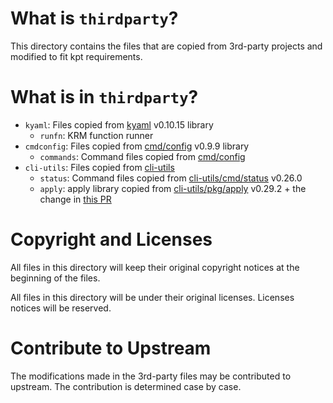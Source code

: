 # What is `thirdparty`?

This directory contains the files that are copied from 3rd-party projects and modified to fit kpt requirements.

# What is in `thirdparty`?

- `kyaml`: Files copied from [kyaml] v0.10.15 library
  - `runfn`: KRM function runner
- `cmdconfig`: Files copied from [cmd/config] v0.9.9 library
  - `commands`: Command files copied from [cmd/config]
- `cli-utils`: Files copied from [cli-utils]
  - `status`: Command files copied from [cli-utils/cmd/status] v0.26.0
  - `apply`: apply library copied from [cli-utils/pkg/apply] v0.29.2 + the change in [this PR](https://github.com/kubernetes-sigs/cli-utils/pull/577)

# Copyright and Licenses

All files in this directory will keep their original copyright notices at the beginning of the files.

All files in this directory will be under their original licenses. Licenses notices will be reserved.

# Contribute to Upstream

The modifications made in the 3rd-party files may be contributed to upstream. The contribution is determined case by case.

[kyaml]: https://github.com/kubernetes-sigs/kustomize/tree/8d72528eb5c73df80b20aae0a5e584c056879387/kyaml
[cmd/config]: https://github.com/kubernetes-sigs/kustomize/tree/b9c36caa1c5c6ee64926021841ea441773d0767c/cmd/config
[cli-utils]: https://github.com/kubernetes-sigs/cli-utils
[cli-utils/cmd/status]: https://github.com/kubernetes-sigs/cli-utils/tree/v0.26.0/cmd/status
[cli-utils/pkg/apply]: https://github.com/kubernetes-sigs/cli-utils/tree/v0.29.2/pkg/apply
